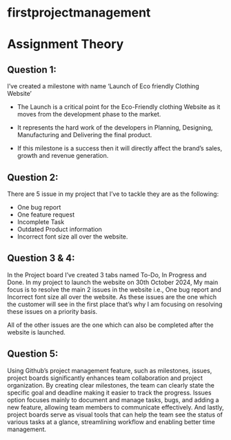 # firstprojectmanagement
# Assignment Theory
## Question 1:
I’ve created a milestone with name ‘Launch of Eco friendly Clothing Website’

- The Launch is a critical point for the Eco-Friendly clothing Website as it moves from the development phase to the market.

- It represents the hard work of the developers in Planning, Designing, Manufacturing and Delivering the final product.

- If this milestone is a success then it will directly affect the brand’s sales, growth and revenue generation.

## Question 2:
There are 5 issue in my project that I’ve to tackle they are as the following:
- One bug report
- One feature request
- Incomplete Task
- Outdated Product information
- Incorrect font size all over the website.


## Question 3 & 4:
In the Project board I’ve created 3 tabs named To-Do, In Progress and Done.
In my project to launch the website on 30th October 2024, My main focus is to resolve the main 2 issues in the website i.e., One bug report and Incorrect font size all over the website.
As these issues are the one which the customer will see in the first place that’s why I am focusing on resolving these issues on a priority basis.

All of the other issues are the one which can also be completed after the website is launched. 

## Question 5:
Using Github’s project management feature, such as milestones, issues, project boards
significantly enhances team collaboration and project organization. By creating clear milestones, the team can clearly state the specific goal and deadline making it easier to track the progress. 
Issues option focuses mainly to document and manage tasks, bugs, and adding a new feature, allowing team members to communicate effectively. 
And lastly, project boards serve as visual tools that can help the team see the status of various tasks at a glance, streamlining workflow and enabling better time management.

